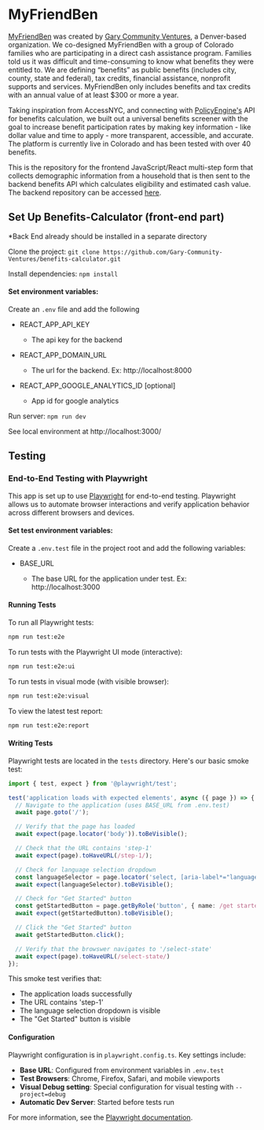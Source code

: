 # MyFriendBen

[MyFriendBen](myfriendben.org) was created by [Gary Community Ventures](https://garycommunity.org/), a Denver-based organization. We co-designed MyFriendBen with a group of Colorado families who are participating in a direct cash assistance program. Families told us it was difficult and time-consuming to know what benefits they were entitled to. We are defining “benefits” as public benefits (includes city, county, state and federal), tax credits, financial assistance, nonprofit supports and services. MyFriendBen only includes benefits and tax credits with an annual value of at least $300 or more a year.

Taking inspiration from AccessNYC, and connecting with [PolicyEngine's](https://github.com/PolicyEngine/policyengine-us) API for benefits calculation, we built out a universal benefits screener with the goal to increase benefit participation rates by making key information - like dollar value and time to apply - more transparent, accessible, and accurate. The platform is currently live in Colorado and has been tested with over 40 benefits.

This is the repository for the frontend JavaScript/React multi-step form that collects demographic information from a household that is then sent to the backend benefits API which calculates eligibility and estimated cash value. The backend repository can be accessed [here](https://github.com/Gary-Community-Ventures/benefits-api).

## Set Up Benefits-Calculator (front-end part)
*Back End already should be installed in a separate directory

Clone the project: `git clone https://github.com/Gary-Community-Ventures/benefits-calculator.git`

Install dependencies: `npm install`

#### Set environment variables:

  Create an `.env` file and add the following

  - REACT_APP_API_KEY

    - The api key for the backend

  - REACT_APP_DOMAIN_URL

    - The url for the backend. Ex: http://localhost:8000

  - REACT_APP_GOOGLE_ANALYTICS_ID [optional]

    - App id for google analytics


  Run server: `npm run dev`

  See local environment at http://localhost:3000/

## Testing

### End-to-End Testing with Playwright

This app is set up to use [Playwright](https://playwright.dev/) for end-to-end testing. Playwright allows us to automate browser interactions and verify application behavior across different browsers and devices.

#### Set test environment variables:

Create a `.env.test` file in the project root and add the following variables:
  - BASE_URL

    - The base URL for the application under test. Ex: http://localhost:3000

#### Running Tests

To run all Playwright tests:

```bash
npm run test:e2e
```

To run tests with the Playwright UI mode (interactive):

```bash
npm run test:e2e:ui
```

To run tests in visual mode (with visible browser):

```bash
npm run test:e2e:visual
```

To view the latest test report:

```bash
npm run test:e2e:report
```

#### Writing Tests

Playwright tests are located in the `tests` directory. Here's our basic smoke test:

```typescript
import { test, expect } from '@playwright/test';

test('application loads with expected elements', async ({ page }) => {
  // Navigate to the application (uses BASE_URL from .env.test)
  await page.goto('/');

  // Verify that the page has loaded
  await expect(page.locator('body')).toBeVisible();

  // Check that the URL contains 'step-1'
  await expect(page).toHaveURL(/step-1/);

  // Check for language selection dropdown
  const languageSelector = page.locator('select, [aria-label*="language"], [data-testid*="language"]');
  await expect(languageSelector).toBeVisible();

  // Check for "Get Started" button
  const getStartedButton = page.getByRole('button', { name: /get started/i });
  await expect(getStartedButton).toBeVisible();

  // Click the "Get Started" button
  await getStartedButton.click();

  // Verify that the browswer navigates to '/select-state'
  await expect(page).toHaveURL(/select-state/)
});
```

This smoke test verifies that:
 - The application loads successfully
 - The URL contains 'step-1'
 - The language selection dropdown is visible
 - The "Get Started" button is visible

#### Configuration

Playwright configuration is in `playwright.config.ts`. Key settings include:

- **Base URL**: Configured from environment variables in `.env.test`
- **Test Browsers**: Chrome, Firefox, Safari, and mobile viewports
- **Visual Debug setting**: Special configuration for visual testing with `--project=debug`
- **Automatic Dev Server**: Started before tests run

For more information, see the [Playwright documentation](https://playwright.dev/docs/intro).
